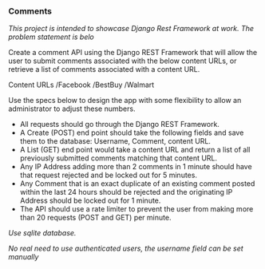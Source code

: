### Comments ###


_This project is intended to showcase Django Rest Framework at work. The problem statement is belo_


Create a comment API using the Django REST Framework that will allow the user to submit comments associated with the below content URLs, or retrieve a list of comments associated with a content URL.

Content URLs
/Facebook
/BestBuy
/Walmart

Use the specs below to design the app with some flexibility to allow an administrator to adjust these numbers.

* All requests should go through the Django REST Framework.
* A Create (POST) end point should take the following fields and save them to the database: Username, Comment, content URL.
* A List (GET) end point would take a content URL and return a list of all previously submitted comments matching that content URL.
* Any IP Address adding more than 2 comments in 1 minute should have that request rejected and be locked out for 5 minutes.
* Any Comment that is an exact duplicate of an existing comment posted within the last 24 hours should be rejected and the originating IP Address should be locked out for 1 minute.
* The API should use a rate limiter to prevent the user from making more than 20 requests (POST and GET) per minute.

*Use sqlite database.*

*No real need to use authenticated users, the username field can be set manually*
